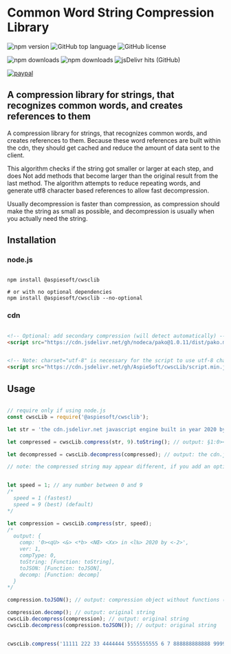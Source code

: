 # Common Word String Compression Library

![npm version](https://img.shields.io/npm/v/@aspiesoft/cwsclib)
![GitHub top language](https://img.shields.io/github/languages/top/aspiesoft/cwscLib)
![GitHub license](https://img.shields.io/github/license/aspiesoft/cwscLib)

![npm downloads](https://img.shields.io/npm/dw/@aspiesoft/cwsclib)
![npm downloads](https://img.shields.io/npm/dm/@aspiesoft/cwsclib)
![jsDelivr hits (GitHub)](https://img.shields.io/jsdelivr/gh/hm/aspiesoft/cwscLib)

[![paypal](https://img.shields.io/badge/buy%20me%20a%20coffee-paypal-blue)](https://buymeacoffee.aspiesoft.com/)

## A compression library for strings, that recognizes common words, and creates references to them

A compression library for strings, that recognizes common words, and creates references to them.
Because these word references are built within the cdn, they should get cached and reduce the amount of data sent to the client.

This algorithm checks if the string got smaller or larger at each step, and does Not add methods that become larger than the original result from the last method.
The algorithm attempts to reduce repeating words, and generate utf8 character based references to allow fast decompression.

Usually decompression is faster than compression, as compression should make the string as small as possible, and decompression is usually when you actually need the string.

## Installation

### node.js

```shell script

npm install @aspiesoft/cwsclib

# or with no optional dependencies
npm install @aspiesoft/cwsclib --no-optional

```

### cdn

```html

<!-- Optional: add secondary compression (will detect automatically) -->
<script src="https://cdn.jsdelivr.net/gh/nodeca/pako@1.0.11/dist/pako.min.js" charset="utf-8"></script>


<!-- Note: charset="utf-8" is necessary for the script to use utf-8 character references properly -->
<script src="https://cdn.jsdelivr.net/gh/AspieSoft/cwscLib/script.min.js" charset="utf-8"></script>

```

## Usage

```JavaScript

// require only if using node.js
const cwscLib = require('@aspiesoft/cwsclib');

let str = 'the cdn.jsdelivr.net javascript engine built in year 2020 by aspiesoft';

let compressed = cwscLib.compress(str, 9).toString(); // output: §1:0><qU> <&> <*b> <NŒ> <Xx> in <l‰> 2020 by <-2>

let decompressed = cwscLib.decompress(compressed); // output: the cdn.jsdelivr.net javascript engine built in year 2020 by aspiesoft

// note: the compressed string may appear different, if you add an optional compression after this compression (depending on if it gets smaller)


let speed = 1; // any number between 0 and 9
/*
  speed = 1 (fastest)
  speed = 9 (best) (default)
*/

let compression = cwscLib.compress(str, speed);
/*
  output: {
    comp: '0><qU> <&> <*b> <NŒ> <Xx> in <l‰> 2020 by <-2>',
    ver: 1,
    compType: 0,
    toString: [Function: toString],
    toJSON: [Function: toJSON],
    decomp: [Function: decomp]
  }
*/

compression.toJSON(); // output: compression object without functions (useful for storing json)

compression.decomp(); // output: original string
cwscLib.decompress(compression); // output: original string
cwscLib.decompress(compression.toJSON()); // output: original string


cwscLib.compress('11111 222 33 4444444 5555555555 6 7 888888888888 999999999999').toString(); // output: §1:1>2:1 0:2 33 4:4 7:5 6 7 9:8 9:9

```
